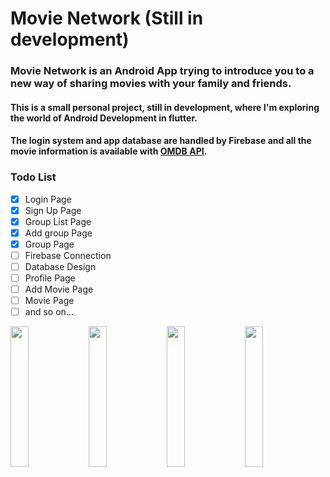 # Movie Network (Still in development)
### Movie Network is an Android App trying to introduce you to a new way of sharing movies with your family and friends.
#### This is a small personal project, still in development, where I'm exploring the world of Android Development in flutter. 
#### The login system and app database are handled by Firebase and all the movie information is available with <a href="http://www.omdbapi.com/">OMDB API</a>. 

### Todo List
- [x] Login Page 
- [x] Sign Up Page 
- [x] Group List Page
- [x] Add group Page
- [x] Group Page
- [ ] Firebase Connection
- [ ] Database Design
- [ ] Profile Page
- [ ] Add Movie Page
- [ ] Movie Page
- [ ] and so on...

<p float="left">
  <img src="https://user-images.githubusercontent.com/34392955/130820906-b748e588-aab9-4e40-aa32-72076e384601.png" width="24%">
  <img src="https://user-images.githubusercontent.com/34392955/130822237-3905bfc1-049e-47b7-8997-0b9c3dca8dd1.png" width="24%">
  <img src="https://user-images.githubusercontent.com/34392955/130873292-be99bf4e-5f4a-4ea5-94f3-18e800efa396.png" width="24%">
  <img src="https://user-images.githubusercontent.com/34392955/130822387-5129aecf-7948-4e68-b539-8a580b23ed42.png" width="24%">
</p>
